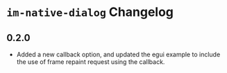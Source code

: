 # `im-native-dialog` Changelog

## 0.2.0

+ Added a new callback option, and updated the egui example to include the use of frame repaint request using the callback.
